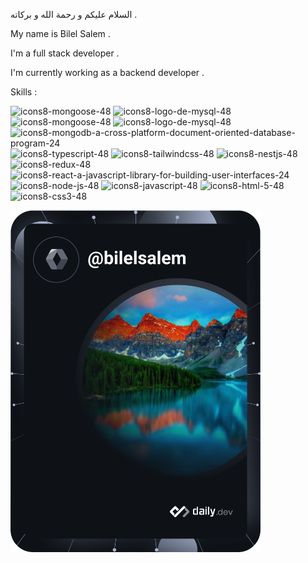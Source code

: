 السلام عليكم و رحمة الله و بركاته . 
 


My name is Bilel Salem .

I'm a full stack developer .

I'm currently working as a backend developer .

Skills :

![icons8-mongoose-48](https://user-images.githubusercontent.com/70206023/229418265-92067f40-bab4-437a-acfe-e0bbb20d6b3e.png)
![icons8-logo-de-mysql-48](https://user-images.githubusercontent.com/70206023/229418272-f8606ef2-7fc1-4e22-9199-a6a79cd0640a.png)
![icons8-mongoose-48](https://user-images.githubusercontent.com/70206023/229418328-5cbad1b2-de96-45c0-a2cd-fd7be2d14e2f.png)
![icons8-logo-de-mysql-48](https://user-images.githubusercontent.com/70206023/229418336-71121cf3-a449-42c7-ae3c-f6d3aca6e379.png)
![icons8-mongodb-a-cross-platform-document-oriented-database-program-24](https://user-images.githubusercontent.com/70206023/229418341-c3bd12a4-ec60-4127-a54e-daf7bcfa6c06.png)
![icons8-typescript-48](https://user-images.githubusercontent.com/70206023/229418414-f540f12b-ddca-425e-8925-eb8978c27946.png)
![icons8-tailwindcss-48](https://user-images.githubusercontent.com/70206023/229418434-793cff41-c6fb-4cda-af66-081a3a10bf82.png)
![icons8-nestjs-48](https://user-images.githubusercontent.com/70206023/229418443-be5170c4-51cc-4457-bc9e-1d048c092f24.png)
![icons8-redux-48](https://user-images.githubusercontent.com/70206023/229418455-b21ed088-7b53-4324-915e-751b60f6fe09.png)
![icons8-react-a-javascript-library-for-building-user-interfaces-24](https://user-images.githubusercontent.com/70206023/229418993-8b805090-7531-4d32-86ac-369dc937e806.png)
![icons8-node-js-48](https://user-images.githubusercontent.com/70206023/229418476-5f7c0f02-2c8c-418f-bd4e-dfa550a507fe.png)
![icons8-javascript-48](https://user-images.githubusercontent.com/70206023/229418487-0c6c6206-4b8f-4f19-92c8-378d8e046ac4.png)
![icons8-html-5-48](https://user-images.githubusercontent.com/70206023/229418500-7f19e7db-d8e6-4c52-a1b8-6a30f748281b.png)
![icons8-css3-48](https://user-images.githubusercontent.com/70206023/229418516-31d786bd-bac2-4ef8-9327-c966eedb7372.png)


<a href="https://app.daily.dev/bilelsalem"><img src="https://github.com/bilelsalem2020/bilelsalem/blob/main/devcard.svg" width="400" alt="BILEL SALEM's Dev Card"/></a>
